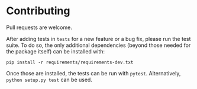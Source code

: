# Contributing

Pull requests are welcome.

After adding tests in `tests` for a new feature or a bug fix, please run the test suite.
To do so, the only additional dependencies (beyond those needed for the package itself) can be
installed with:

```{bash}
pip install -r requirements/requirements-dev.txt
```

Once those are installed, the tests can be run with `pytest`. Alternatively, `python setup.py test` can be used.
